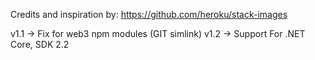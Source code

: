 Credits and inspiration by: https://github.com/heroku/stack-images

v1.1 -> Fix for web3 npm modules (GIT simlink)
v1.2 -> Support For .NET Core, SDK 2.2